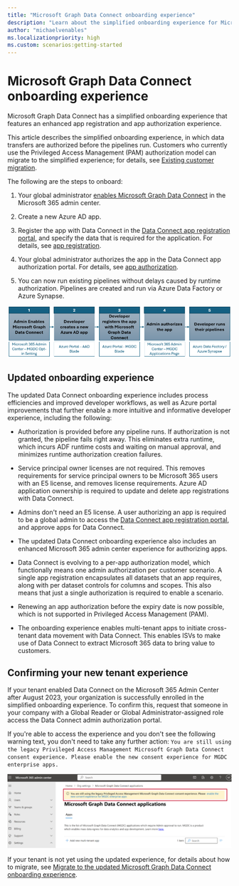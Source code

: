 ```yaml
---
title: "Microsoft Graph Data Connect onboarding experience"
description: "Learn about the simplified onboarding experience for Microsoft Graph Data Connect."
author: "michaelvenables"
ms.localizationpriority: high
ms.custom: scenarios:getting-started
---
```


# Microsoft Graph Data Connect onboarding experience

Microsoft Graph Data Connect has a simplified onboarding experience that features an enhanced app registration and app authorization experience.

This article describes the simplified onboarding experience, in which data transfers are authorized before the pipelines run. Customers who currently use the Privileged Access Management (PAM) authorization model can migrate to the simplified experience; for details, see [Existing customer migration](graph/existing-customer-migration).

The following are the steps to onboard:

1. Your global administrator [enables Microsoft Graph Data Connect](https://admin.microsoft.com/adminportal/home#/Settings/Services/:/Settings/L1/O365DataPlan) in the Microsoft 365 admin center.

2. Create a new Azure AD app.

3. Register the app with Data Connect in the [Data Connect app registration portal](https://aka.ms/mgdcinazure), and specify the data that is required for the application. For details, see [app registration](./app-registration.md).

4. Your global administrator authorizes the app in the Data Connect app authorization portal. For details, see [app authorization](./app-authorization.md).

5. You can now run existing pipelines without delays caused by runtime authorization. Pipelines are created and run via Azure Data Factory or Azure Synapse.

<!-- Graphic needs to be updated without links. -->
![Graphic showing the onboarding experience for Microsoft Graph Data Connect customers.](images/new-mgdc-onboarding-flow.png)

## Updated onboarding experience

The updated Data Connect onboarding experience includes process efficiencies and improved developer workflows, as well as Azure portal improvements that further enable a more intuitive and informative developer experience, including the following:

- Authorization is provided before any pipeline runs. If authorization is not granted, the pipeline fails right away. This eliminates extra runtime, which incurs ADF runtime costs and waiting on manual approval, and minimizes runtime authorization creation failures.

- Service principal owner licenses are not required. This removes requirements for service principal owners to be Microsoft 365 users with an E5 license, and removes license requirements. Azure AD application ownership is required to update and delete app registrations with Data Connect.

- Admins don't need an E5 license. A user authorizing an app is required to be a global admin to access the [Data Connect app registration portal](https://admin.microsoft.com/Adminportal/Home?#/Settings/MGDCAdminCenter), and approve apps for Data Connect.

- The updated Data Connect onboarding experience also includes an enhanced Microsoft 365 admin center experience for authorizing apps.

- Data Connect is evolving to a per-app authorization model, which functionally means one admin authorization per customer scenario. A single app registration encapsulates all datasets that an app requires, along with per dataset controls for columns and scopes. This also means that just a single authorization is required to enable a scenario.

- Renewing an app authorization before the expiry date is now possible, which is not supported in Privileged Access Management (PAM).

- The onboarding experience enables multi-tenant apps to initiate cross-tenant data movement with Data Connect. This enables ISVs to make use of Data Connect to extract Microsoft 365 data to bring value to customers.

## Confirming your new tenant experience
<!-- This date has a bit of a cyclic dependency... as soon as docs go out, we will roll this out... once this is signed off, we can decide the exact date and add it here and other places. -->
If your tenant enabled Data Connect on the Microsoft 365 Admin Center after August 2023, your organization is successfully enrolled in the simplified onboarding experience. To confirm this, request that someone in your company with a Global Reader or Global Administrator-assigned role access the Data Connect admin authorization portal.

If you're able to access the experience and you don't see the following warning text, you don't need to take any further action: `You are still using the legacy Privileged Access Management Microsoft Graph Data Connect consent experience. Please enable the new consent experience for MGDC enterprise apps.`

![The highlighted warning displayed for users if their organization is not using the new tenant experience.](./images/M365-admin-center-highlighted-warning.png)

If your tenant is not yet using the updated experience, for details about how to migrate, see [Migrate to the updated Microsoft Graph Data Connect onboarding experience](./existing-customer-migration.md).
